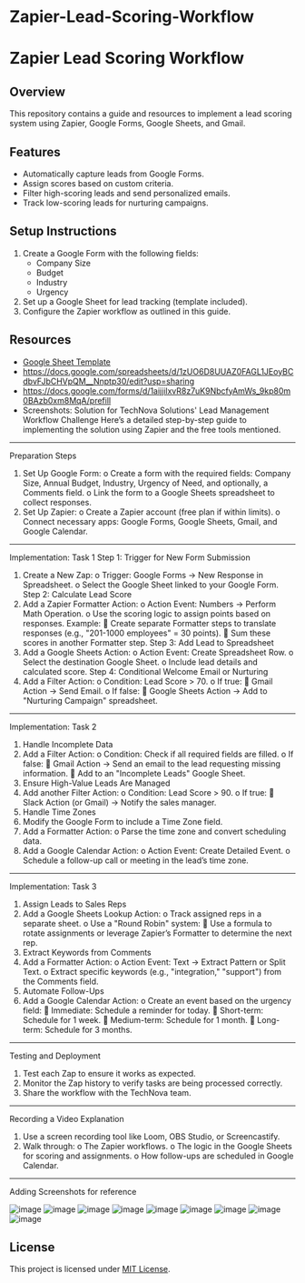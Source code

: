 # Zapier-Lead-Scoring-Workflow
# Zapier Lead Scoring Workflow

## Overview
This repository contains a guide and resources to implement a lead scoring system using Zapier, Google Forms, Google Sheets, and Gmail.

## Features
- Automatically capture leads from Google Forms.
- Assign scores based on custom criteria.
- Filter high-scoring leads and send personalized emails.
- Track low-scoring leads for nurturing campaigns.

## Setup Instructions
1. Create a Google Form with the following fields:
   - Company Size
   - Budget
   - Industry
   - Urgency
2. Set up a Google Sheet for lead tracking (template included).
3. Configure the Zapier workflow as outlined in this guide.

## Resources
- [Google Sheet Template](.[/GoogleSheet-Template.xlsx](https://docs.google.com/spreadsheets/d/1WQ8CcqqpHhmGe9qvvp_K4yrbcVXF5slefSRwgssdkr8/edit?usp=sharing))
- https://docs.google.com/spreadsheets/d/1zUO6D8UUAZ0FAGL1JEoyBCdbvFJbCHVpQM__Nnptp30/edit?usp=sharing
- https://docs.google.com/forms/d/1aijjilxvR8z7uK9NbcfyAmWs_9kp80m0BAzb0xm8MqA/prefill
- Screenshots:
  Solution for TechNova Solutions' Lead Management Workflow Challenge
Here’s a detailed step-by-step guide to implementing the solution using Zapier and the free tools mentioned.
________________________________________
Preparation Steps
1.	Set Up Google Form:
o	Create a form with the required fields: Company Size, Annual Budget, Industry, Urgency of Need, and optionally, a Comments field.
o	Link the form to a Google Sheets spreadsheet to collect responses.
2.	Set Up Zapier:
o	Create a Zapier account (free plan if within limits).
o	Connect necessary apps: Google Forms, Google Sheets, Gmail, and Google Calendar.
________________________________________
Implementation: Task 1
Step 1: Trigger for New Form Submission
1.	Create a New Zap: 
o	Trigger: Google Forms → New Response in Spreadsheet.
o	Select the Google Sheet linked to your Google Form.
Step 2: Calculate Lead Score
1.	Add a Zapier Formatter Action: 
o	Action Event: Numbers → Perform Math Operation.
o	Use the scoring logic to assign points based on responses. Example: 
	Create separate Formatter steps to translate responses (e.g., "201-1000 employees" = 30 points).
	Sum these scores in another Formatter step.
Step 3: Add Lead to Spreadsheet
1.	Add a Google Sheets Action: 
o	Action Event: Create Spreadsheet Row.
o	Select the destination Google Sheet.
o	Include lead details and calculated score.
Step 4: Conditional Welcome Email or Nurturing
1.	Add a Filter Action: 
o	Condition: Lead Score > 70.
o	If true: 
	Gmail Action → Send Email.
o	If false: 
	Google Sheets Action → Add to "Nurturing Campaign" spreadsheet.
________________________________________
Implementation: Task 2
1. Handle Incomplete Data
1.	Add a Filter Action: 
o	Condition: Check if all required fields are filled.
o	If false: 
	Gmail Action → Send an email to the lead requesting missing information.
	Add to an "Incomplete Leads" Google Sheet.
2. Ensure High-Value Leads Are Managed
1.	Add another Filter Action: 
o	Condition: Lead Score > 90.
o	If true: 
	Slack Action (or Gmail) → Notify the sales manager.
3. Handle Time Zones
1.	Modify the Google Form to include a Time Zone field.
2.	Add a Formatter Action: 
o	Parse the time zone and convert scheduling data.
3.	Add a Google Calendar Action: 
o	Action Event: Create Detailed Event.
o	Schedule a follow-up call or meeting in the lead’s time zone.
________________________________________
Implementation: Task 3
1. Assign Leads to Sales Reps
1.	Add a Google Sheets Lookup Action: 
o	Track assigned reps in a separate sheet.
o	Use a "Round Robin" system: 
	Use a formula to rotate assignments or leverage Zapier’s Formatter to determine the next rep.
2. Extract Keywords from Comments
1.	Add a Formatter Action: 
o	Action Event: Text → Extract Pattern or Split Text.
o	Extract specific keywords (e.g., "integration," "support") from the Comments field.
3. Automate Follow-Ups
1.	Add a Google Calendar Action: 
o	Create an event based on the urgency field: 
	Immediate: Schedule a reminder for today.
	Short-term: Schedule for 1 week.
	Medium-term: Schedule for 1 month.
	Long-term: Schedule for 3 months.
________________________________________
Testing and Deployment
1.	Test each Zap to ensure it works as expected.
2.	Monitor the Zap history to verify tasks are being processed correctly.
3.	Share the workflow with the TechNova team.
________________________________________
Recording a Video Explanation
1.	Use a screen recording tool like Loom, OBS Studio, or Screencastify.
2.	Walk through: 
o	The Zapier workflows.
o	The logic in the Google Sheets for scoring and assignments.
o	How follow-ups are scheduled in Google Calendar.
________________________________________

Adding Screenshots for reference
        
![image](https://github.com/user-attachments/assets/5fae638a-0b6e-48e7-a218-e3c1e1f616e3)
![image](https://github.com/user-attachments/assets/e20deb44-6307-41f4-8351-e79ad8aca223)
![image](https://github.com/user-attachments/assets/aa5b6ce1-fde9-425d-8c19-341734dbefda)
![image](https://github.com/user-attachments/assets/3bd464db-31af-41a2-9a84-2cb93fc57753)
![image](https://github.com/user-attachments/assets/2589d706-53f0-447c-9235-5cc8523f7744)
![image](https://github.com/user-attachments/assets/89fab8a1-d4ad-4f3d-90ff-23664509f090)
![image](https://github.com/user-attachments/assets/921be5f8-3d97-41c8-b9eb-13324e90ef82)
![image](https://github.com/user-attachments/assets/c69488b1-1c13-4b74-ac41-bd031898f9bb)
![image](https://github.com/user-attachments/assets/154d95aa-3596-4b59-95cc-dd0457d5f8be)


## License
This project is licensed under [MIT License](./LICENSE).
